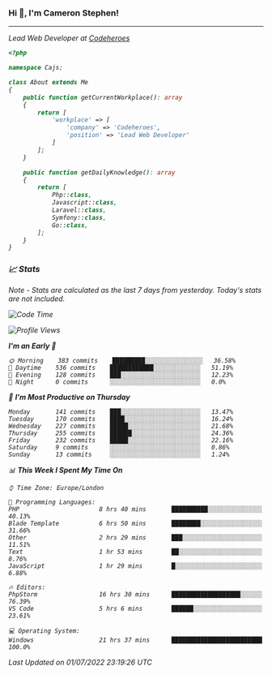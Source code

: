 ### Hi 👋, I'm Cameron Stephen!
<hr>
<p><em>Lead Web Developer at <a href="https://codeheroes.co.uk">Codeheroes</a></p>


```php
<?php

namespace Cajs;

class About extends Me
{
    public function getCurrentWorkplace(): array
    {
        return [
            'workplace' => [
                'company' => 'Codeheroes',
                'position' => 'Lead Web Developer'
            ]
        ];
    }

    public function getDailyKnowledge(): array
    {
        return [
            Php::class,
            Javascript::class,
            Laravel::class,
            Symfony::class,
            Go::class,
        ];
    }
}
```

### 📈 Stats
<p><em>Note - Stats are calculated as the last 7 days from yesterday. Today's stats are not included.</em></p>


<!--START_SECTION:waka-->
![Code Time](http://img.shields.io/badge/Code%20Time-0%20secs-blue)

![Profile Views](http://img.shields.io/badge/Profile%20Views-0-blue)

**I'm an Early 🐤** 

```text
🌞 Morning    383 commits    █████████░░░░░░░░░░░░░░░░   36.58% 
🌆 Daytime    536 commits    ████████████░░░░░░░░░░░░░   51.19% 
🌃 Evening    128 commits    ███░░░░░░░░░░░░░░░░░░░░░░   12.23% 
🌙 Night      0 commits      ░░░░░░░░░░░░░░░░░░░░░░░░░   0.0%

```
📅 **I'm Most Productive on Thursday** 

```text
Monday       141 commits    ███░░░░░░░░░░░░░░░░░░░░░░   13.47% 
Tuesday      170 commits    ████░░░░░░░░░░░░░░░░░░░░░   16.24% 
Wednesday    227 commits    █████░░░░░░░░░░░░░░░░░░░░   21.68% 
Thursday     255 commits    ██████░░░░░░░░░░░░░░░░░░░   24.36% 
Friday       232 commits    █████░░░░░░░░░░░░░░░░░░░░   22.16% 
Saturday     9 commits      ░░░░░░░░░░░░░░░░░░░░░░░░░   0.86% 
Sunday       13 commits     ░░░░░░░░░░░░░░░░░░░░░░░░░   1.24%

```


📊 **This Week I Spent My Time On** 

```text
⌚︎ Time Zone: Europe/London

💬 Programming Languages: 
PHP                      8 hrs 40 mins       ██████████░░░░░░░░░░░░░░░   40.13% 
Blade Template           6 hrs 50 mins       ████████░░░░░░░░░░░░░░░░░   31.66% 
Other                    2 hrs 29 mins       ███░░░░░░░░░░░░░░░░░░░░░░   11.51% 
Text                     1 hr 53 mins        ██░░░░░░░░░░░░░░░░░░░░░░░   8.76% 
JavaScript               1 hr 29 mins        █░░░░░░░░░░░░░░░░░░░░░░░░   6.88%

🔥 Editors: 
PhpStorm                 16 hrs 30 mins      ███████████████████░░░░░░   76.39% 
VS Code                  5 hrs 6 mins        ██████░░░░░░░░░░░░░░░░░░░   23.61%

💻 Operating System: 
Windows                  21 hrs 37 mins      █████████████████████████   100.0%

```


 Last Updated on 01/07/2022 23:19:26 UTC
<!--END_SECTION:waka-->

